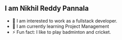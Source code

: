 
## I am Nikhil Reddy Pannala
- 🔭 I am interested to work as a fullstack developer.
- 🌱 I am currently learning Project Management
- ⚡ Fun fact: I like to play badminton and cricket.
